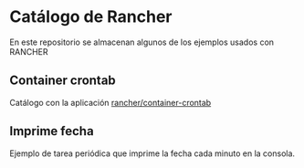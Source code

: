 # Catálogo de Rancher
En este repositorio se almacenan algunos de los ejemplos usados con RANCHER

## Container crontab
Catálogo con la aplicación [rancher/container-crontab](https://github.com/rancher/container-crontab)

## Imprime fecha
Ejemplo de tarea periódica que imprime la fecha cada minuto en la consola.
